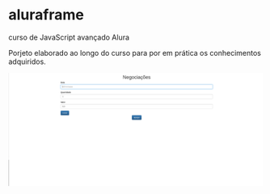 # aluraframe
curso de JavaScript avançado Alura

Porjeto elaborado ao longo do curso para por em prática os conhecimentos adquiridos.

<img src="https://github.com/jessicaperuggia/aluraframe/blob/master/exemplo.png">
